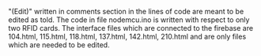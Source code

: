 "(Edit)" written in comments section in the lines of code are meant to be edited as told. 
The code in file nodemcu.ino is written with respect to only two RFID cards.
The interface files which are connected to the firebase are 104.html, 115.html, 118.html, 137.html, 142.html, 210.html and are
only files which are needed to be edited.
